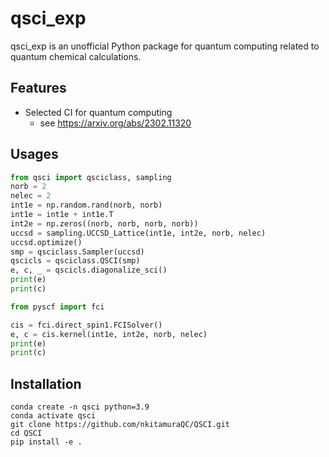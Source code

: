 # qsci_exp
qsci_exp is an unofficial Python package for quantum computing related to quantum chemical calculations.

## Features
- Selected CI for quantum computing
  - see https://arxiv.org/abs/2302.11320

## Usages

```python
from qsci import qsciclass, sampling
norb = 2
nelec = 2
int1e = np.random.rand(norb, norb)
int1e = int1e + int1e.T
int2e = np.zeros((norb, norb, norb, norb))
uccsd = sampling.UCCSD_Lattice(int1e, int2e, norb, nelec)
uccsd.optimize()
smp = qsciclass.Sampler(uccsd)
qscicls = qsciclass.QSCI(smp)
e, c, _ = qscicls.diagonalize_sci()
print(e)
print(c)

from pyscf import fci

cis = fci.direct_spin1.FCISolver()
e, c = cis.kernel(int1e, int2e, norb, nelec)
print(e)
print(c)
```

## Installation

```shell
conda create -n qsci python=3.9
conda activate qsci
git clone https://github.com/nkitamuraQC/QSCI.git
cd QSCI
pip install -e .
```